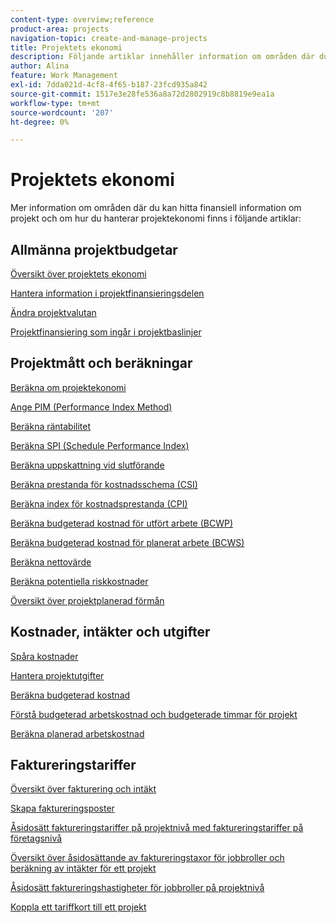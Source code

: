 ```yaml
---
content-type: overview;reference
product-area: projects
navigation-topic: create-and-manage-projects
title: Projektets ekonomi
description: Följande artiklar innehåller information om områden där du kan hitta ekonomisk information om projekt och hur du hanterar projektekonomi.
author: Alina
feature: Work Management
exl-id: 7dda021d-4cf8-4f65-b187-23fcd935a842
source-git-commit: 1517e3e28fe536a8a72d2802919c8b8819e9ea1a
workflow-type: tm+mt
source-wordcount: '207'
ht-degree: 0%

---
```


# Projektets ekonomi

Mer information om områden där du kan hitta finansiell information om projekt och om hur du hanterar projektekonomi finns i följande artiklar:

## Allmänna projektbudgetar

[Översikt över projektets ekonomi](../../../manage-work/projects/project-finances/project-finances-overview-1.md)

[Hantera information i projektfinansieringsdelen](../../../manage-work/projects/project-finances/manage-project-finance-area.md)

[Ändra projektvalutan](../../../manage-work/projects/project-finances/change-project-currency.md)

[Projektfinansiering som ingår i projektbaslinjer](../../../manage-work/projects/project-finances/project-finances-included-in-project-baselines.md)

## Projektmått och beräkningar

[Beräkna om projektekonomi](../../../manage-work/projects/project-finances/recalculate-project-finances.md)

[Ange PIM (Performance Index Method)](../../../manage-work/projects/project-finances/set-pim.md)

[Beräkna räntabilitet](../../../manage-work/projects/project-finances/calculate-roi.md)

[Beräkna SPI (Schedule Performance Index)](../../../manage-work/projects/project-finances/calculate-spi.md)

[Beräkna uppskattning vid slutförande](../../../manage-work/projects/project-finances/calculate-eac.md)

[Beräkna prestanda för kostnadsschema (CSI)](../../../manage-work/projects/project-finances/calculate-csi.md)

[Beräkna index för kostnadsprestanda (CPI)](../../../manage-work/projects/project-finances/calculate-cpi.md)

[Beräkna budgeterad kostnad för utfört arbete (BCWP)](../../../manage-work/projects/project-finances/calculate-bcwp.md)

[Beräkna budgeterad kostnad för planerat arbete (BCWS)](../../../manage-work/projects/project-finances/calculate-bcws.md)

[Beräkna nettovärde](../../../manage-work/projects/project-finances/calculate-net-value.md)

[Beräkna potentiella riskkostnader](../../../manage-work/projects/project-finances/potential-risk-cost.md)

[Översikt över projektplanerad förmån](../../../manage-work/projects/project-finances/project-planned-benefit.md)

## Kostnader, intäkter och utgifter

[Spåra kostnader](../../../manage-work/projects/project-finances/track-costs.md)

[Hantera projektutgifter](../../../manage-work/projects/project-finances/manage-project-expenses.md)

[Beräkna budgeterad kostnad](../../../manage-work/projects/project-finances/budgeted-cost.md)

[Förstå budgeterad arbetskostnad och budgeterade timmar för projekt](../../../manage-work/projects/project-finances/budgeted-labor-cost.md)

[Beräkna planerad arbetskostnad](../../../manage-work/projects/project-finances/planned-labor-cost.md)

<!--
<p data-mc-conditions="QuicksilverOrClassic.Quicksilver,QuicksilverOrClassic.Draft mode"><a href="../../../manage-work/projects/project-finances/export-billing-record-details.md" class="MCXref xref" xrefformat="{para}">Export billing record details as a PDF file</a> </p>
-->

<!--
<p data-mc-conditions="QuicksilverOrClassic.Draft mode"><a href="../../../manage-work/projects/project-finances/how-workfront-calculates-finances.md" class="MCXref xref" xrefformat="{para}">How Adobe Workfront calculates finances </a> </p>
-->

## Faktureringstariffer

[Översikt över fakturering och intäkt](../../../manage-work/projects/project-finances/billing-and-revenue-overview.md)

[Skapa faktureringsposter](../../../manage-work/projects/project-finances/create-billing-records.md)

[Åsidosätt faktureringstariffer på projektnivå med faktureringstariffer på företagsnivå](../../../manage-work/projects/project-finances/override-project-level-with-company-level-billing-rates.md)

[Översikt över åsidosättande av faktureringstaxor för jobbroller och beräkning av intäkter för ett projekt](../../../manage-work/projects/project-finances/override-role-billing-rates-and-calculate-project-revenue.md)

[Åsidosätt faktureringshastigheter för jobbroller på projektnivå](../../../manage-work/projects/project-finances/override-job-role-billing-rates-at-the-project-level.md)

[Koppla ett tariffkort till ett projekt](/help/quicksilver/manage-work/projects/project-finances/attach-rate-card-to-project.md)
